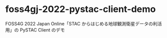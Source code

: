 # foss4gj-2022-pystac-client-demo
FOSS4G 2022 Japan Online「STAC からはじめる地球観測衛星データの利活用」の PySTAC Client のデモ
